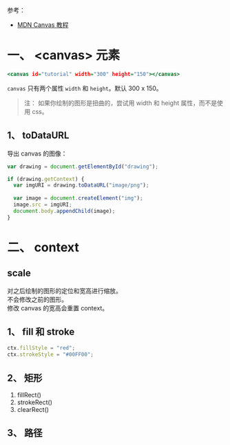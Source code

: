 参考：  
* [MDN Canvas 教程](https://developer.mozilla.org/zh-CN/docs/Web/API/Canvas_API/Tutorial)

# 一、 \<canvas> 元素
```htm
<canvas id="tutorial" width="300" height="150"></canvas>
```
`canvas` 只有两个属性 `width` 和 `height`。默认 300 x 150。  

>注： 如果你绘制的图形是扭曲的，尝试用 width 和 height 属性，而不是使用 css。  



## 1、 toDataURL
导出 canvas 的图像：  
```js
var drawing = document.getElementById("drawing");

if (drawing.getContext) {
  var imgURI = drawing.toDataURL("image/png");
  
  var image = document.createElement("img");
  image.src = imgURI;
  document.body.appendChild(image);
}
```

# 二、 context
## scale
对之后绘制的图形的定位和宽高进行缩放。  
不会修改之前的图形。  
修改 canvas 的宽高会重置 context。  

## 1、 fill 和 stroke
```js
ctx.fillStyle = "red";
ctx.strokeStyle = "#00FF00";
```

## 2、 矩形
1. fillRect()
2. strokeRect()
3. clearRect()


## 3、 路径
